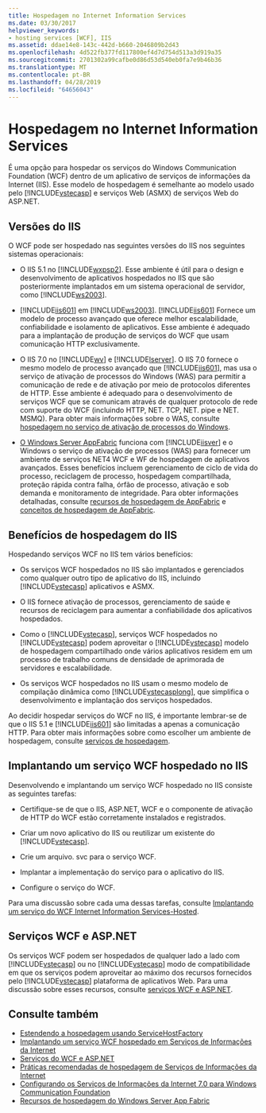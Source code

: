 ```yaml
---
title: Hospedagem no Internet Information Services
ms.date: 03/30/2017
helpviewer_keywords:
- hosting services [WCF], IIS
ms.assetid: ddae14e8-143c-442d-b660-2046809b2d43
ms.openlocfilehash: 4d522fb377fd117800ef4d7d754d513a3d919a35
ms.sourcegitcommit: 2701302a99cafbe0d86d53d540eb0fa7e9b46b36
ms.translationtype: MT
ms.contentlocale: pt-BR
ms.lasthandoff: 04/28/2019
ms.locfileid: "64656043"
---
```

# <a name="hosting-in-internet-information-services"></a>Hospedagem no Internet Information Services
É uma opção para hospedar os serviços do Windows Communication Foundation (WCF) dentro de um aplicativo de serviços de informações da Internet (IIS). Esse modelo de hospedagem é semelhante ao modelo usado pelo [!INCLUDE[vstecasp](../../../../includes/vstecasp-md.md)] e serviços Web (ASMX) de serviços Web do ASP.NET.  
  
## <a name="versions-of-iis"></a>Versões do IIS  
 O WCF pode ser hospedado nas seguintes versões do IIS nos seguintes sistemas operacionais:  
  
- O IIS 5.1 no [!INCLUDE[wxpsp2](../../../../includes/wxpsp2-md.md)]. Esse ambiente é útil para o design e desenvolvimento de aplicativos hospedados no IIS que são posteriormente implantados em um sistema operacional de servidor, como [!INCLUDE[ws2003](../../../../includes/ws2003-md.md)].  
  
- [!INCLUDE[iis601](../../../../includes/iis601-md.md)] em [!INCLUDE[ws2003](../../../../includes/ws2003-md.md)]. [!INCLUDE[iis601](../../../../includes/iis601-md.md)] Fornece um modelo de processo avançado que oferece melhor escalabilidade, confiabilidade e isolamento de aplicativos. Esse ambiente é adequado para a implantação de produção de serviços do WCF que usam comunicação HTTP exclusivamente.  
  
- O IIS 7.0 no [!INCLUDE[wv](../../../../includes/wv-md.md)] e [!INCLUDE[lserver](../../../../includes/lserver-md.md)]. O IIS 7.0 fornece o mesmo modelo de processo avançado que [!INCLUDE[iis601](../../../../includes/iis601-md.md)], mas usa o serviço de ativação de processos do Windows (WAS) para permitir a comunicação de rede e de ativação por meio de protocolos diferentes de HTTP. Esse ambiente é adequado para o desenvolvimento de serviços WCF que se comunicam através de qualquer protocolo de rede com suporte do WCF (incluindo HTTP, NET. TCP, NET. pipe e NET. MSMQ). Para obter mais informações sobre o WAS, consulte [hospedagem no serviço de ativação de processos do Windows](../../../../docs/framework/wcf/feature-details/hosting-in-windows-process-activation-service.md).  
  
- [O Windows Server AppFabric](https://go.microsoft.com/fwlink/?LinkId=196496) funciona com [!INCLUDE[iisver](../../../../includes/iisver-md.md)] e o Windows o serviço de ativação de processos (WAS) para fornecer um ambiente de serviços NET4 WCF e WF de hospedagem de aplicativos avançados. Esses benefícios incluem gerenciamento de ciclo de vida do processo, reciclagem de processo, hospedagem compartilhada, proteção rápida contra falha, órfão de processo, ativação e sob demanda e monitoramento de integridade. Para obter informações detalhadas, consulte [recursos de hospedagem de AppFabric](https://go.microsoft.com/fwlink/?LinkId=196494) e [conceitos de hospedagem de AppFabric](https://go.microsoft.com/fwlink/?LinkId=196495).  
  
## <a name="benefits-of-iis-hosting"></a>Benefícios de hospedagem do IIS  
 Hospedando serviços WCF no IIS tem vários benefícios:  
  
- Os serviços WCF hospedados no IIS são implantados e gerenciados como qualquer outro tipo de aplicativo do IIS, incluindo [!INCLUDE[vstecasp](../../../../includes/vstecasp-md.md)] aplicativos e ASMX.  
  
- O IIS fornece ativação de processos, gerenciamento de saúde e recursos de reciclagem para aumentar a confiabilidade dos aplicativos hospedados.  
  
- Como o [!INCLUDE[vstecasp](../../../../includes/vstecasp-md.md)], serviços WCF hospedados no [!INCLUDE[vstecasp](../../../../includes/vstecasp-md.md)] podem aproveitar o [!INCLUDE[vstecasp](../../../../includes/vstecasp-md.md)] modelo de hospedagem compartilhado onde vários aplicativos residem em um processo de trabalho comuns de densidade de aprimorada de servidores e escalabilidade.  
  
- Os serviços WCF hospedados no IIS usam o mesmo modelo de compilação dinâmica como [!INCLUDE[vstecasplong](../../../../includes/vstecasplong-md.md)], que simplifica o desenvolvimento e implantação dos serviços hospedados.  
  
 Ao decidir hospedar serviços do WCF no IIS, é importante lembrar-se de que o IIS 5.1 e [!INCLUDE[iis601](../../../../includes/iis601-md.md)] são limitadas a apenas a comunicação HTTP. Para obter mais informações sobre como escolher um ambiente de hospedagem, consulte [serviços de hospedagem](../../../../docs/framework/wcf/hosting-services.md).  
  
## <a name="deploying-an-iis-hosted-wcf-service"></a>Implantando um serviço WCF hospedado no IIS  
 Desenvolvendo e implantando um serviço WCF hospedado no IIS consiste as seguintes tarefas:  
  
- Certifique-se de que o IIS, ASP.NET, WCF e o componente de ativação de HTTP do WCF estão corretamente instalados e registrados.  
  
- Criar um novo aplicativo do IIS ou reutilizar um existente do [!INCLUDE[vstecasp](../../../../includes/vstecasp-md.md)].  
  
- Crie um arquivo. svc para o serviço WCF.  
  
- Implantar a implementação do serviço para o aplicativo do IIS.  
  
- Configure o serviço do WCF.  
  
 Para uma discussão sobre cada uma dessas tarefas, consulte [Implantando um serviço do WCF Internet Information Services-Hosted](../../../../docs/framework/wcf/feature-details/deploying-an-internet-information-services-hosted-wcf-service.md).  
  
## <a name="wcf-services-and-aspnet"></a>Serviços WCF e ASP.NET  
 Os serviços WCF podem ser hospedados de qualquer lado a lado com [!INCLUDE[vstecasp](../../../../includes/vstecasp-md.md)] ou no [!INCLUDE[vstecasp](../../../../includes/vstecasp-md.md)] modo de compatibilidade em que os serviços podem aproveitar ao máximo dos recursos fornecidos pelo [!INCLUDE[vstecasp](../../../../includes/vstecasp-md.md)] plataforma de aplicativos Web. Para uma discussão sobre esses recursos, consulte [serviços WCF e ASP.NET](../../../../docs/framework/wcf/feature-details/wcf-services-and-aspnet.md).  
  
## <a name="see-also"></a>Consulte também

- [Estendendo a hospedagem usando ServiceHostFactory](../../../../docs/framework/wcf/extending/extending-hosting-using-servicehostfactory.md)
- [Implantando um serviço WCF hospedado em Serviços de Informações da Internet](../../../../docs/framework/wcf/feature-details/deploying-an-internet-information-services-hosted-wcf-service.md)
- [Serviços do WCF e ASP.NET](../../../../docs/framework/wcf/feature-details/wcf-services-and-aspnet.md)
- [Práticas recomendadas de hospedagem de Serviços de Informações da Internet](../../../../docs/framework/wcf/feature-details/internet-information-services-hosting-best-practices.md)
- [Configurando os Serviços de Informações da Internet 7.0 para Windows Communication Foundation](../../../../docs/framework/wcf/feature-details/configuring-iis-for-wcf.md)
- [Recursos de hospedagem do Windows Server App Fabric](https://go.microsoft.com/fwlink/?LinkId=201276)
